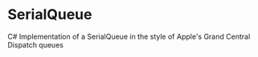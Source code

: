 # SerialQueue
C# Implementation of a SerialQueue in the style of Apple's Grand Central Dispatch queues
